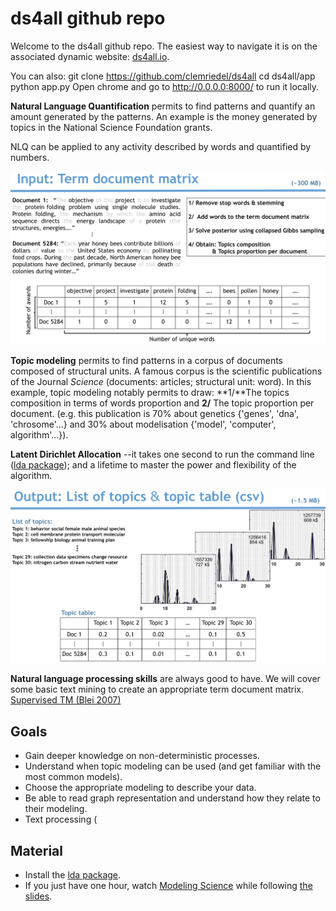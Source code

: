 # ds4all github repo 

Welcome to the ds4all github repo. The easiest way to navigate it is on the associated dynamic website: [ds4all.io](http://54.234.234.146/).

You can also:
git clone https://github.com/clemriedel/ds4all 
cd ds4all/app 
python app.py 
Open chrome and go to http://0.0.0.0:8000/ to run it locally.



**Natural Language Quantification** permits to find patterns and quantify an amount generated by the patterns. An example is the money generated by topics in the National Science Foundation grants.



NLQ can be applied to any activity described by words and quantified by numbers.

![lda](app/static/input.png)


**Topic modeling** permits to find patterns in a corpus of documents composed of structural units. A famous corpus is the scientific publications of the Journal *Science* (documents: articles; structural unit: word). In this example, topic modeling notably permits to draw: **1/**The topics composition in terms of words proportion and **2/** The topic proportion per document. (e.g. this publication is 70% about genetics {'genes', 'dna', 'chrosome'...} and 30% about modelisation {'model', 'computer', algorithm'...}).

**Latent Dirichlet Allocation** --it takes one second to run the command line ([lda package](https://pypi.python.org/pypi/lda)); and a lifetime to master the power and flexibility of the algorithm.

![lda](app/static/output.png)

**Natural language processing skills** are always good to have. We will cover some basic text mining to create an appropriate term document matrix. [Supervised TM (Blei 2007)](Bilibo/Blei2007_SuperivsedTM.pdf)




## Goals

* Gain deeper knowledge on non-deterministic processes.
* Understand when topic modeling can be used (and get familiar with the most common models).
* Choose the appropriate modeling to describe your data.
* Be able to read graph representation and understand how they relate to their modeling.
* Text processing (


## Material
* Install the [lda package](https://pypi.python.org/pypi/lda).
* If you just have one hour, watch  [Modeling Science](https://pypi.python.org/pypi/lda) while following [the slides](http://www.cs.princeton.edu/~blei/modeling-science.pdf).